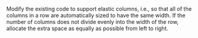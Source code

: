 Modify the existing code to support elastic columns,
i.e.,
so that all of the columns in a row are automatically sized to have the same width.
If the number of columns does not divide evenly into the width of the row,
allocate the extra space as equally as possible from left to right.
